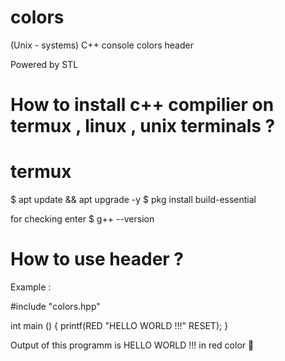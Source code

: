 # colors
(Unix - systems) C++ console colors header 

Powered by STL 

# How to install c++ compilier on termux , linux , unix terminals ?
# termux

$ apt update && apt upgrade -y
$ pkg install build-essential

for checking enter 
$ g++ --version 


# How to use header ?

Example :

#include "colors.hpp"

int main () {
  printf(RED "HELLO WORLD !!!" RESET);
}

Output of this programm is HELLO WORLD !!! in red color 🔴


